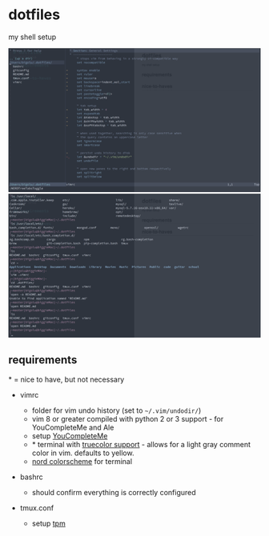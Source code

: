 # dotfiles
my shell setup

![alt text][vim-nerdtree]
![alt text][bash-prompt]


## requirements
\* = nice to have, but not necessary

- vimrc
  - folder for vim undo history (set to `~/.vim/undodir/`)
  - vim 8 or greater compiled with python 2 or 3 support - for YouCompleteMe and Ale
  - setup [YouCompleteMe][YouCompleteMe]
  - \* terminal with [truecolor support][truecolor-support] - allows for a light gray comment color in vim. defaults to yellow.
  - [nord colorscheme][nord-colorscheme] for terminal

- bashrc
  - should confirm everything is correctly configured

- tmux.conf
  - setup [tpm][tpm]




[vim-nerdtree]: https://github.com/bigolu/dotfiles/raw/master/img/vim-nerdtree.png "vim-nerdtree"
[bash-prompt]: https://github.com/bigolu/dotfiles/raw/master/img/bash-prompt.png "bash-prompt"

[truecolor-support]: https://gist.github.com/XVilka/8346728
[nord-colorscheme]: https://github.com/arcticicestudio/nord
[tpm]: https://github.com/tmux-plugins/tpm
[YouCompleteMe]: https://github.com/Valloric/YouCompleteMe

